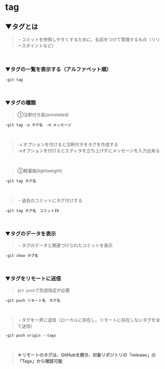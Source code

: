 # tag

## ▼タグとは
>・コミットを参照しやすくするために、名前をつけて管理するもの（リリースポイントなど）<br>
<br>

### ▼タグの一覧を表示する（アルファベット順）
```
-git tag 
```
<br>

### ▼タグの種類
>①注釈付き版(annotated)<br>
```
-git tag -a タグ名　-m メッセージ
```
<br>

> `-a` オプションを付けると注釈付きをタグを作成する<br>
> `-m`オプションを付けるとエディタを立ち上げずにメッセージを入力出来る<br>
<br>

>②軽量版(lightweight)<br>
```
-git tag タグ名
```
<br>

>・過去のコミットにタグ付けする<br>
```
-git tag タグ名　コミットID
```
<br>


### ▼タグのデータを表示
>・タグのデータと関連づけられたコミットを表示<br>
```
-git show タグ名
```
<br>


### ▼タグをリモートに送信
>`git push`で別途指定が必要<br>
```
-git push リモート名　タグ名
```
<br>

>・タグを一斉に送信（ローカルに存在し、リモートに存在しないタグを全て送信）<br>
```
-git push origin --tags
```
<br>


>**★リモートのタグは、GitHubを開き、対象リポジトリの「release」の「Tags」から確認可能**<br>

